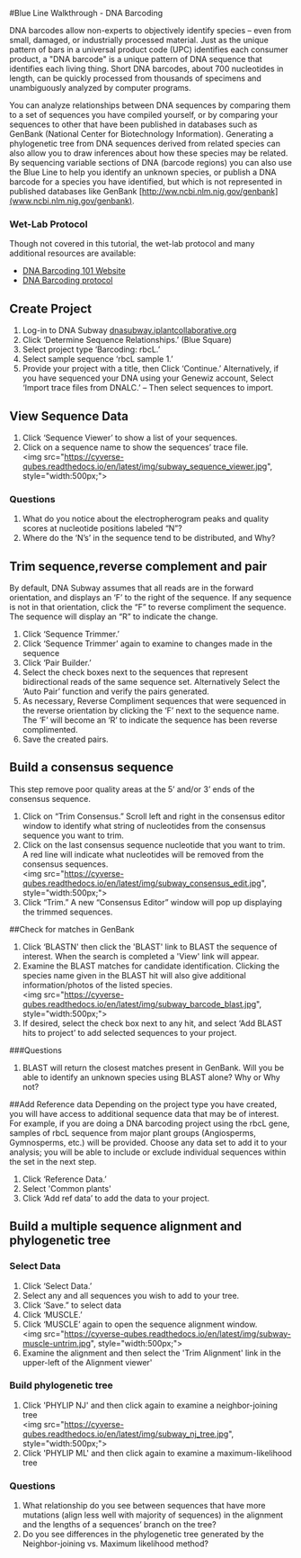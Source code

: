 #Blue Line Walkthrough - DNA Barcoding

DNA barcodes allow non-experts to objectively identify species – even from small, damaged, or industrially processed material. Just as the unique pattern of bars in a universal product code (UPC) identifies each consumer product, a "DNA barcode" is a unique pattern of DNA sequence that identifies each living thing. Short DNA barcodes, about 700 nucleotides in length, can be quickly processed from thousands of specimens and unambiguously analyzed by computer programs. 

You can analyze relationships between DNA sequences by comparing them to a set of sequences you have compiled yourself, or by comparing your sequences to other that have been published in databases such as GenBank (National Center for Biotechnology Information). Generating a phylogenetic tree from DNA sequences derived from related species can also allow you to draw inferences about how these species may be related. By sequencing variable sections of DNA (barcode regions) you can also use the Blue Line to help you identify an unknown species, or publish a DNA barcode for a species you have identified, but which is not represented in published databases like GenBank [http://ww.ncbi.nlm.nig.gov/genbank](www.ncbi.nlm.nig.gov/genbank). 

### Wet-Lab Protocol

Though not covered in this tutorial, the wet-lab protocol and many additional resources are available:

- [DNA Barcoding 101 Website](http://www.dnabarcoding101.org/)
- [DNA Barcoding protocol](http://www.dnabarcoding101.org/files/using-dna-barcodes.pdf)

## Create Project
1. Log-in to DNA Subway [dnasubway.iplantcollaborative.org](http://dnasubway.iplantcollaborative.org)2. Click ‘Determine Sequence Relationships.’ (Blue Square) 3. Select project type ‘Barcoding: rbcL.’4. Select sample sequence ‘rbcL sample 1.’5. Provide your project with a title, then Click ‘Continue.’ Alternatively, if you have sequenced your DNA using your Genewiz account, Select ‘Import trace files from DNALC.’ – Then select sequences to import. 

## View Sequence Data
1. Click ‘Sequence Viewer’ to show a list of your sequences.2. Click on a sequence name to show the sequences’ trace file.<br>
<img src="https://cyverse-qubes.readthedocs.io/en/latest/img/subway_sequence_viewer.jpg", style="width:500px;">  

### Questions
1. What do you notice about the electropherogram peaks and quality scores at nucleotide positions labeled “N”?	  
2. Where do the ‘N’s’ in the sequence tend to be distributed, and Why?

## Trim sequence,reverse complement and pair
By default, DNA Subway assumes that all reads are in the forward orientation, and displays an ‘F’ to the right of the sequence. If any sequence is not in that orientation, click the “F” to reverse compliment the sequence. The sequence will display an “R” to indicate the change.

1. Click ‘Sequence Trimmer.’2. Click ‘Sequence Trimmer’ again to examine to changes made in the sequence3. Click ‘Pair Builder.’4. Select the check boxes next to the sequences that represent bidirectional reads of the same sequence set. Alternatively Select the ‘Auto Pair’ function and verify the pairs generated. 5. As necessary, Reverse Compliment sequences that were sequenced in the reverse orientation by clicking the ‘F’ next to the sequence name. The ‘F’ will become an ‘R’ to indicate the sequence has been reverse complimented.6.  Save the created pairs. ## Build a consensus sequence 
This step remove poor quality areas at the 5’ and/or 3’ ends of the consensus sequence.

1. Click on “Trim Consensus.” Scroll left and right in the consensus editor window to identify what string of nucleotides from the consensus sequence you want to trim. 
2. Click on the last consensus sequence nucleotide that you want to trim. A red line will indicate what nucleotides will be removed from the consensus sequences.<br>
<img src="https://cyverse-qubes.readthedocs.io/en/latest/img/subway_consensus_edit.jpg", style="width:500px;">  
3. Click “Trim.” A new “Consensus Editor” window will pop up displaying the trimmed sequences.

##Check for matches in GenBank

1. Click ‘BLASTN' then click the 'BLAST' link to BLAST the sequence of interest. When the search is completed a 'View' link will appear. 2. Examine the BLAST matches for candidate identification. Clicking the species name given in the BLAST hit will also give additional information/photos of the listed species. <br>
<img src="https://cyverse-qubes.readthedocs.io/en/latest/img/subway_barcode_blast.jpg", style="width:500px;">  3. If desired, select the check box next to any hit, and select ‘Add BLAST hits to project’ to add selected sequences to your project. 

###Questions
1. BLAST will return the closest matches present in GenBank. Will you be able to identify an unknown species using BLAST alone? Why or Why not?

##Add Reference data
Depending on the project type you have created, you will have access to additional sequence data that may be of interest. For example, if you are doing a DNA barcoding project using the rbcL gene, samples of rbcL sequence from major plant groups (Angiosperms, Gymnosperms, etc.) will be provided. Choose any data set to add it to your analysis; you will be able to include or exclude individual sequences within the set in the next step. 

1. Click ‘Reference Data.’2. Select 'Common plants' 
3. Click ‘Add ref data’ to add the data to your project. 

## Build a multiple sequence alignment and phylogenetic tree

### Select Data

1. Click ‘Select Data.’
2. Select any and all sequences you wish to add to your tree. 3. Click ‘Save.” to select data 
4. Click ‘MUSCLE.’5. Click ‘MUSCLE’ again to open the sequence alignment window.<br>
<img src="https://cyverse-qubes.readthedocs.io/en/latest/img/subway-muscle-untrim.jpg", style="width:500px;"> 
6. Examine the alignment and then select the 'Trim Alignment' link in the upper-left of the Alignment viewer' 
### Build phylogenetic tree
1. Click 'PHYLIP NJ' and then click again to examine a neighbor-joining tree<br>
<img src="https://cyverse-qubes.readthedocs.io/en/latest/img/subway_nj_tree.jpg", style="width:500px;">  
2. Click 'PHYLIP ML' and then click again to examine a maximum-likelihood tree

### Questions
1. What relationship do you see between sequences that have more mutations (align less well with majority of sequences) in the alignment and the lengths of a sequences’ branch on the tree?
2. Do you see differences in the phylogenetic tree generated by the Neighbor-joining vs. Maximum likelihood method? 